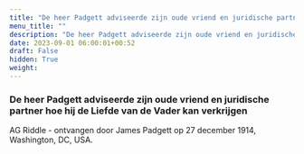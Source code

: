 ```yaml
---
title: "De heer Padgett adviseerde zijn oude vriend en juridische partner hoe hij de Liefde van de Vader kan verkrijgen"
menu_title: ""
description: "De heer Padgett adviseerde zijn oude vriend en juridische partner hoe hij de Liefde van de Vader kan verkrijgen"
date: 2023-09-01 06:00:01+00:52
draft: False
hidden: True
weight:
---
```

### De heer Padgett adviseerde zijn oude vriend en juridische partner hoe hij de Liefde van de Vader kan verkrijgen

AG Riddle - ontvangen door James Padgett op 27 december 1914, Washington, DC, USA.
